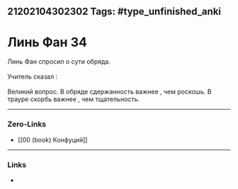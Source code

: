 21202104302302
Tags: #type_unfinished_anki 
---
# Линь Фан 34

Линь Фан спросил о сути обряда.<br><br>Учитель сказал : <br><br>Великий вопрос. В обряде сдержанность важнее , чем роскошь. В трауре скорбь важнее , чем тщательность.

---
### Zero-Links
- [[00 (book) Конфуций]]
---
### Links
-